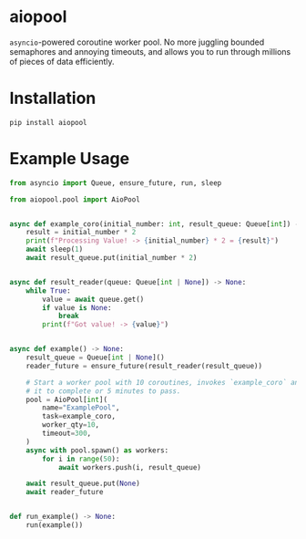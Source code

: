 # aiopool

`asyncio`-powered coroutine worker pool. No more juggling bounded semaphores and annoying timeouts, and allows you to run through millions of pieces of data efficiently. 

# Installation

```
pip install aiopool
```

# Example Usage

```python
from asyncio import Queue, ensure_future, run, sleep

from aiopool.pool import AioPool


async def example_coro(initial_number: int, result_queue: Queue[int]) -> None:
    result = initial_number * 2
    print(f"Processing Value! -> {initial_number} * 2 = {result}")
    await sleep(1)
    await result_queue.put(initial_number * 2)


async def result_reader(queue: Queue[int | None]) -> None:
    while True:
        value = await queue.get()
        if value is None:
            break
        print(f"Got value! -> {value}")


async def example() -> None:
    result_queue = Queue[int | None]()
    reader_future = ensure_future(result_reader(result_queue))

    # Start a worker pool with 10 coroutines, invokes `example_coro` and waits for
    # it to complete or 5 minutes to pass.
    pool = AioPool[int](
        name="ExamplePool",
        task=example_coro,
        worker_qty=10,
        timeout=300,
    )
    async with pool.spawn() as workers:
        for i in range(50):
            await workers.push(i, result_queue)

    await result_queue.put(None)
    await reader_future


def run_example() -> None:
    run(example())
```
